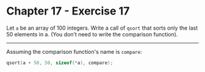 # Chapter 17 - Exercise 17

Let `a` be an array of 100 integers.  Write a call of `qsort` that sorts only
the last 50 elements in a.  (You don’t need to write the comparison function).


---

Assuming the comparison function's name is `compare`:

```C
qsort(a + 50, 50, sizeof(*a), compare);
```
